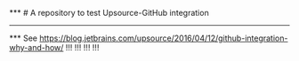 *** # A repository to test Upsource-GitHub integration
***
*** See https://blog.jetbrains.com/upsource/2016/04/12/github-integration-why-and-how/
!!!
!!!
!!!
!!!

